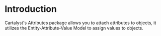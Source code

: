 # Introduction

Cartalyst's Attributes package allows you to attach attributes to objects, it utilizes the Entity-Attribute-Value Model to assign values to objects.
